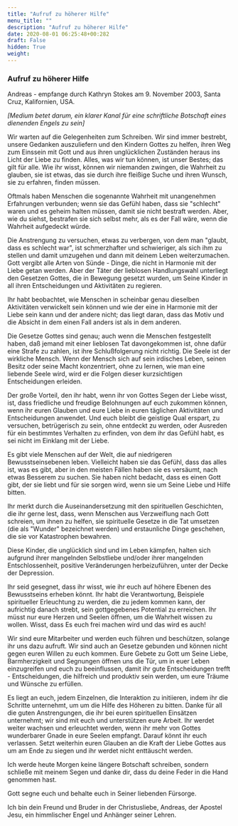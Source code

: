 ```yaml
---
title: "Aufruf zu höherer Hilfe"
menu_title: ""
description: "Aufruf zu höherer Hilfe"
date: 2020-08-01 06:25:48+00:282
draft: False
hidden: True
weight:
---
```

### Aufruf zu höherer Hilfe

Andreas - empfange durch Kathryn Stokes am 9. November 2003, Santa Cruz, Kalifornien, USA.

*[Medium betet darum, ein klarer Kanal für eine schriftliche Botschaft eines dienenden Engels zu sein]*

Wir warten auf die Gelegenheiten zum Schreiben. Wir sind immer bestrebt, unsere Gedanken auszuliefern und den Kindern Gottes zu helfen, ihren Weg zum Einssein mit Gott und aus ihren unglücklichen Zuständen heraus ins Licht der Liebe zu finden. Alles, was wir tun können, ist unser Bestes; das gilt für alle. Wie ihr wisst, können wir niemanden zwingen, die Wahrheit zu glauben, sie ist etwas, das sie durch ihre fleißige Suche und ihren Wunsch, sie zu erfahren, finden müssen.

Oftmals haben Menschen die sogenannte Wahrheit mit unangenehmen Erfahrungen verbunden; wenn sie das Gefühl haben, dass sie "schlecht" waren und es geheim halten müssen, damit sie nicht bestraft werden. Aber, wie du siehst, bestrafen sie sich selbst mehr, als es der Fall wäre, wenn die Wahrheit aufgedeckt würde.

Die Anstrengung zu versuchen, etwas zu verbergen, von dem man "glaubt, dass es schlecht war", ist schmerzhafter und schwieriger, als sich ihm zu stellen und damit umzugehen und dann mit deinem Leben weiterzumachen. Gott vergibt alle Arten von Sünde - Dinge, die nicht in Harmonie mit der Liebe getan werden. Aber der Täter der lieblosen Handlungswahl unterliegt den Gesetzen Gottes, die in Bewegung gesetzt wurden, um Seine Kinder in all ihren Entscheidungen und Aktivitäten zu regieren.

Ihr habt beobachtet, wie Menschen in scheinbar genau dieselben Aktivitäten verwickelt sein können und wie der eine in Harmonie mit der Liebe sein kann und der andere nicht; das liegt daran, dass das Motiv und die Absicht in dem einen Fall anders ist als in dem anderen.

Die Gesetze Gottes sind genau; auch wenn die Menschen festgestellt haben, daß jemand mit einer lieblosen Tat davongekommen ist, ohne dafür eine Strafe zu zahlen, ist ihre Schlußfolgerung nicht richtig. Die Seele ist der wirkliche Mensch. Wenn der Mensch sich auf sein irdisches Leben, seinen Besitz oder seine Macht konzentriert, ohne zu lernen, wie man eine liebende Seele wird, wird er die Folgen dieser kurzsichtigen Entscheidungen erleiden.

Der große Vorteil, den ihr habt, wenn ihr von Gottes Segen der Liebe wisst, ist, dass friedliche und freudige Belohnungen auf euch zukommen können, wenn ihr euren Glauben und eure Liebe in euren täglichen Aktivitäten und Entscheidungen anwendet. Und euch bleibt die geistige Qual erspart, zu versuchen, betrügerisch zu sein, ohne entdeckt zu werden, oder Ausreden für ein bestimmtes Verhalten zu erfinden, von dem ihr das Gefühl habt, es sei nicht im Einklang mit der Liebe.

Es gibt viele Menschen auf der Welt, die auf niedrigeren Bewusstseinsebenen leben. Vielleicht haben sie das Gefühl, dass das alles ist, was es gibt, aber in den meisten Fällen haben sie es versäumt, nach etwas Besserem zu suchen. Sie haben nicht bedacht, dass es einen Gott gibt, der sie liebt und für sie sorgen wird, wenn sie um Seine Liebe und Hilfe bitten.

Ihr merkt durch die Auseinandersetzung mit den spirituellen Geschichten, die ihr gerne lest, dass, wenn Menschen aus Verzweiflung nach Gott schreien, um ihnen zu helfen, sie spirituelle Gesetze in die Tat umsetzen (die als "Wunder" bezeichnet werden) und erstaunliche Dinge geschehen, die sie vor Katastrophen bewahren.

Diese Kinder, die unglücklich sind und im Leben kämpfen, halten sich aufgrund ihrer mangelnden Selbstliebe und/oder ihrer mangelnden Entschlossenheit, positive Veränderungen herbeizuführen, unter der Decke der Depression.

Ihr seid gesegnet, dass ihr wisst, wie ihr euch auf höhere Ebenen des Bewusstseins erheben könnt. Ihr habt die Verantwortung, Beispiele spiritueller Erleuchtung zu werden, die zu jedem kommen kann, der aufrichtig danach strebt, sein gottgegebenes Potential zu erreichen. Ihr müsst nur eure Herzen und Seelen öffnen, um die Wahrheit wissen zu wollen. Wisst, dass Es euch frei machen wird und das wird es auch!

Wir sind eure Mitarbeiter und werden euch führen und beschützen, solange ihr uns dazu aufruft. Wir sind auch an Gesetze gebunden und können nicht gegen euren Willen zu euch kommen. Eure Gebete zu Gott um Seine Liebe, Barmherzigkeit und Segnungen öffnen uns die Tür, um in euer Leben einzugreifen und euch zu beeinflussen, damit ihr gute Entscheidungen trefft - Entscheidungen, die hilfreich und produktiv sein werden, um eure Träume und Wünsche zu erfüllen.

Es liegt an euch, jedem Einzelnen, die Interaktion zu initiieren, indem ihr die Schritte unternehmt, um um die Hilfe des Höheren zu bitten. Danke für all die guten Anstrengungen, die ihr bei euren spirituellen Einsätzen unternehmt; wir sind mit euch und unterstützen eure Arbeit. Ihr werdet weiter wachsen und erleuchtet werden, wenn ihr mehr von Gottes wunderbarer Gnade in eure Seelen empfangt. Darauf könnt ihr euch verlassen. Setzt weiterhin euren Glauben an die Kraft der Liebe Gottes aus um am Ende zu siegen und ihr werdet nicht enttäuscht werden.

Ich werde heute Morgen keine längere Botschaft schreiben, sondern schließe mit meinem Segen und danke dir, dass du deine Feder in die Hand genommen hast.

Gott segne euch und behalte euch in Seiner liebenden Fürsorge.

Ich bin dein Freund und Bruder in der Christusliebe, Andreas, der Apostel Jesu, ein himmlischer Engel und Anhänger seiner Lehren.
